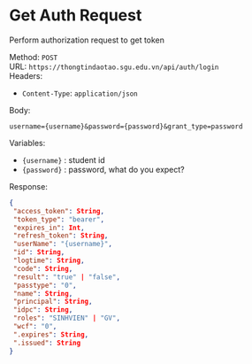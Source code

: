 # Get Auth Request
Perform authorization request to get token


Method: `POST`  
URL: `https://thongtindaotao.sgu.edu.vn/api/auth/login`  
Headers:  
 - `Content-Type`: `application/json`  

Body:  
 ```
 username={username}&password={password}&grant_type=password
 ```

Variables:  
 - `{username}` : student id
 - `{password}` : password, what do you expect?


Response:
 ```json
 {
  "access_token": String,
  "token_type": "bearer",
  "expires_in": Int,
  "refresh_token": String,
  "userName": "{username}",
  "id": String,
  "logtime": String,
  "code": String,
  "result": "true" | "false",
  "passtype": "0",
  "name": String,
  "principal": String,
  "idpc": String,
  "roles": "SINHVIEN" | "GV",
  "wcf": "0",
  ".expires": String,
  ".issued": String
}
 ```